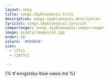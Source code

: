 ```yaml
---
layout: song
title: songs.skyblueoasis.title
description: songs.skyblueoasis.description
lyricist: songs.skyblueoasis.lyricist
comparranger: songs.skyblueoasis.comparranger
image: assets/images/14.jpg
order: 10
colors: '#585858'
icon:
  - \f7c1
  - \10f7c1

---
```


{% tf songs/sky-blue-oasis.md %}
